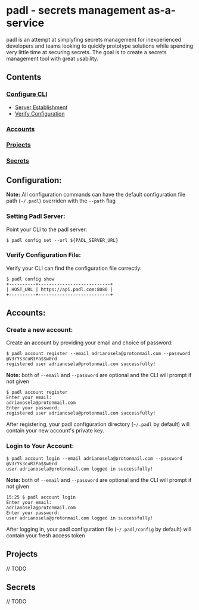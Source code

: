 # padl - secrets management as-a-service

padl is an attempt at simplyfing secrets management for inexperienced developers and teams looking to quickly prototype solutions while spending very little time at securing secrets. The goal is to create a secrets management tool with great usability.

## Contents

### [Configure CLI](#configuration)
* [Server Establishment](#setting-padl-server)
* [Verify Configuration](#verify-configuration-file)

### [Accounts](#accounts)

### [Projects](#projects)

### [Secrets](#secrets)

## Configuration:

<b>Note:</b> All configuration commands can have the default configuration file path (`~/.padl`) overriden with the `--path` flag

### Setting Padl Server:

Point your CLI to the padl server:

```
$ padl config set --url ${PADL_SERVER_URL}
```

### Verify Configuration File:

Verify your CLI can find the configuration file correctly:

```
$ padl config show
+----------+---------------------------+
| HOST_URL | https://api.padl.com:8080 |
+----------+---------------------------+
```

## Accounts:

### Create a new account:

Create an account by providing your email and choice of password:

```
$ padl account register --email adrianosela@protonmail.com --password @V3rYs3cuR3Pa$$w0rd
registered user adrianosela@protonmail.com successfully!
```

<b>Note:</b> both of `--email` and `--password` are optional and the CLI will prompt if not given

```
$ padl account register
Enter your email:
adrianosela@protonmail.com
Enter your password:
registered user adrianosela@protonmail.com successfully!
```

After registering, your padl configuration directory (`~/.padl` by default) will contain your new account's private key.

### Login to Your Account:

```
$ padl account login --email adrianosela@protonmail.com --password @V3rYs3cuR3Pa$$w0rd
user adrianosela@protonmail.com logged in successfully!
```

<b>Note:</b> both of `--email` and `--password` are optional and the CLI will prompt if not given

```
15:25 $ padl account login
Enter your email:
adrianosela@protonmail.com
Enter your password:
user adrianosela@protonmail.com logged in successfully!
```

After logging in, your padl configuration file (`~/.padl/config` by default) will contain your fresh access token

## Projects

// TODO

## Secrets

// TODO
